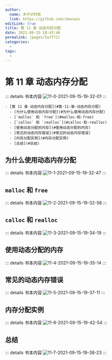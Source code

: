 ```yaml
---
author: 
  name: 木子识时务
  link: https://github.com/sbwcwso
editLink: true
title: 第 11 章 动态内存分配
date: 2021-09-15 18:43:46
permalink: /pages/5a7f72/
categories: 
  - 
tags: 
  - 
---
```


# 第 11 章 动态内存分配

::: details 书本内容
![11-0-2021-09-15-19-32-01](https://cdn.jsdelivr.net/gh/sbwcwso/PicBed@master/11-0-2021-09-15-19-32-01.png)
:::

```markmap
- [第 11 章 动态内存分配](#第-11-章-动态内存分配)
  - [为什么使用动态内存分配](#为什么使用动态内存分配)
  - [`malloc` 和 `free`](#malloc-和-free)
  - [`calloc` 和 `realloc`](#calloc-和-realloc)
  - [使用动态分配的内存](#使用动态分配的内存)
  - [常见的动态内存错误](#常见的动态内存错误)
  - [内存分配实例](#内存分配实例)
  - [总结](#总结)
```

## 为什么使用动态内存分配

::: details 书本内容
![11-1-2021-09-15-19-32-47](https://cdn.jsdelivr.net/gh/sbwcwso/PicBed@master/11-1-2021-09-15-19-32-47.png)
:::

## `malloc` 和 `free`

::: details 书本内容
![11-2-2021-09-15-19-32-58](https://cdn.jsdelivr.net/gh/sbwcwso/PicBed@master/11-2-2021-09-15-19-32-58.png)
:::

## `calloc` 和 `realloc`

::: details 书本内容
![11-3-2021-09-15-19-34-19](https://cdn.jsdelivr.net/gh/sbwcwso/PicBed@master/11-3-2021-09-15-19-34-19.png)
:::

## 使用动态分配的内存

::: details 书本内容
![11-4-2021-09-15-19-35-14](https://cdn.jsdelivr.net/gh/sbwcwso/PicBed@master/11-4-2021-09-15-19-35-14.png)
:::

## 常见的动态内存错误

::: details 书本内容
![11-5-2021-09-15-19-37-11](https://cdn.jsdelivr.net/gh/sbwcwso/PicBed@master/11-5-2021-09-15-19-37-11.png)
:::

## 内存分配实例

::: details 书本内容
![11-6-2021-09-15-19-42-54](https://cdn.jsdelivr.net/gh/sbwcwso/PicBed@master/11-6-2021-09-15-19-42-54.png)
:::

## 总结

::: details 书本内容
![11-7-2021-09-15-19-38-23](https://cdn.jsdelivr.net/gh/sbwcwso/PicBed@master/11-7-2021-09-15-19-38-23.png)
:::
